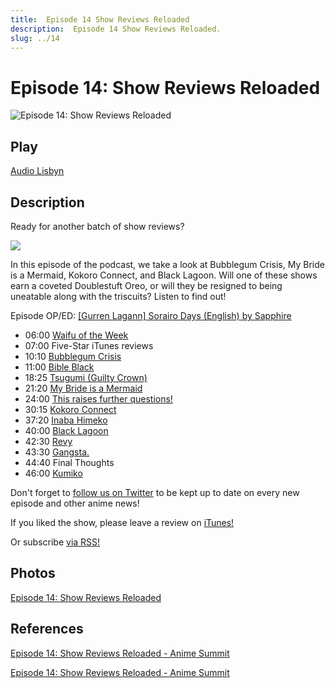 ```yaml
---
title:  Episode 14 Show Reviews Reloaded
description:  Episode 14 Show Reviews Reloaded.
slug: ../14
---
```


#  Episode 14: Show Reviews Reloaded

![Episode 14: Show Reviews Reloaded](https://i.imgur.com/23TwaCX.png)

## Play

[Audio Lisbyn](http://traffic.libsyn.com/ranime/Episode_14_Final_mixdown.mp3)

## Description

Ready for another batch of show reviews?

[![](https://i.imgur.com/EPnQc1R.png)](http://traffic.libsyn.com/ranime/Episode_14_Final_mixdown.mp3)

In this episode of the podcast, we take a look at Bubblegum Crisis, My Bride is a Mermaid, Kokoro Connect, and Black Lagoon. Will one of these shows earn a coveted Doublestuft Oreo, or will they be resigned to being uneatable along with the triscuits? Listen to find out!

Episode OP/ED: [[Gurren Lagann] Sorairo Days (English) by Sapphire](https://www.youtube.com/watch?v=NfhmP-OznM4)

*   06:00 [Waifu of the Week](http://myanimelist.net/character/69411/Kaori_Miyazono)
*   07:00 Five-Star iTunes reviews
*   10:10 [Bubblegum Crisis](http://myanimelist.net/anime/568/Bubblegum_Crisis_Tokyo_2040)
*   11:00 [Bible Black](http://myanimelist.net/anime/368/Bible_Black)
*   18:25 [Tsugumi (Guilty Crown)](http://myanimelist.net/character/43282/Tsugumi)
*   21:20 [My Bride is a Mermaid](http://myanimelist.net/anime/2104/Seto_no_Hanayome)
*   24:00 [This raises further questions!](https://www.youtube.com/watch?v=59GwT_Qlj0Y)
*   30:15 [Kokoro Connect](http://myanimelist.net/anime/11887/Kokoro_Connect)
*   37:20 [Inaba Himeko](http://myanimelist.net/character/40197/Himeko_Inaba)
*   40:00 [Black Lagoon](http://myanimelist.net/anime/889/Black_Lagoon)
*   42:30 [Revy](http://myanimelist.net/character/458/Revy)
*   43:30 [Gangsta.](http://myanimelist.net/anime/25183/Gangsta.)
*   44:40 Final Thoughts
*   46:00 [Kumiko](http://myanimelist.net/character/120015/Kumiko_Oumae)

Don't forget to [follow us on Twitter](https://twitter.com/AnimeSummit) to be kept up to date on every new episode and other anime news!

If you liked the show, please leave a review on [iTunes!](https://itunes.apple.com/us/podcast/anime-summit/id1018790874)

Or subscribe [via RSS!](http://ranime.libsyn.com/rss)

## Photos

[Episode 14: Show Reviews Reloaded](https://i.imgur.com/23TwaCX.png)

## References

[Episode 14: Show Reviews Reloaded - Anime Summit](https://web.archive.org/web/20160502204942/http://animesummit.net/episode-14-show-reviews-reloaded)

[Episode 14: Show Reviews Reloaded - Anime Summit](http://animesummit.net/episode-14-show-reviews-reloaded)